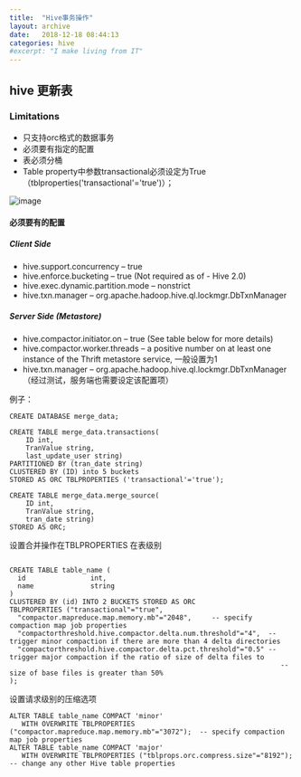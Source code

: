```yaml
---
title:  "Hive事务操作"
layout: archive
date:   2018-12-18 08:44:13
categories: hive
#excerpt: "I make living from IT"
---
```



## hive 更新表
### Limitations
- 只支持orc格式的数据事务
- 必须要有指定的配置
- 表必须分桶
- Table property中参数transactional必须设定为True（tblproperties('transactional'='true')）；

![image](https://xlactive-1258062314.cos.ap-chengdu.myqcloud.com/a-limit.png)
#### 必须要有的配置

##### Client Side
- hive.support.concurrency – true
- hive.enforce.bucketing – true (Not required as of - Hive 2.0)
- hive.exec.dynamic.partition.mode – nonstrict
- hive.txn.manager – org.apache.hadoop.hive.ql.lockmgr.DbTxnManager


##### Server Side (Metastore)
- hive.compactor.initiator.on – true (See table below for more details)
- hive.compactor.worker.threads – a positive number on at least one instance of the Thrift metastore service, 一般设置为1
- hive.txn.manager – org.apache.hadoop.hive.ql.lockmgr.DbTxnManager（经过测试，服务端也需要设定该配置项）

例子：
```
CREATE DATABASE merge_data;
 
CREATE TABLE merge_data.transactions(
	ID int,
	TranValue string,
	last_update_user string)
PARTITIONED BY (tran_date string)
CLUSTERED BY (ID) into 5 buckets 
STORED AS ORC TBLPROPERTIES ('transactional'='true');
 
CREATE TABLE merge_data.merge_source(
	ID int,
	TranValue string,
	tran_date string)
STORED AS ORC;
```


设置合并操作在TBLPROPERTIES 在表级别

```

CREATE TABLE table_name (
  id                int,
  name              string
)
CLUSTERED BY (id) INTO 2 BUCKETS STORED AS ORC
TBLPROPERTIES ("transactional"="true",
  "compactor.mapreduce.map.memory.mb"="2048",     -- specify compaction map job properties
  "compactorthreshold.hive.compactor.delta.num.threshold"="4",  -- trigger minor compaction if there are more than 4 delta directories
  "compactorthreshold.hive.compactor.delta.pct.threshold"="0.5" -- trigger major compaction if the ratio of size of delta files to
                                                                   -- size of base files is greater than 50%
);
```

设置请求级别的压缩选项
```
ALTER TABLE table_name COMPACT 'minor' 
   WITH OVERWRITE TBLPROPERTIES ("compactor.mapreduce.map.memory.mb"="3072");  -- specify compaction map job properties
ALTER TABLE table_name COMPACT 'major'
   WITH OVERWRITE TBLPROPERTIES ("tblprops.orc.compress.size"="8192");         -- change any other Hive table properties

```